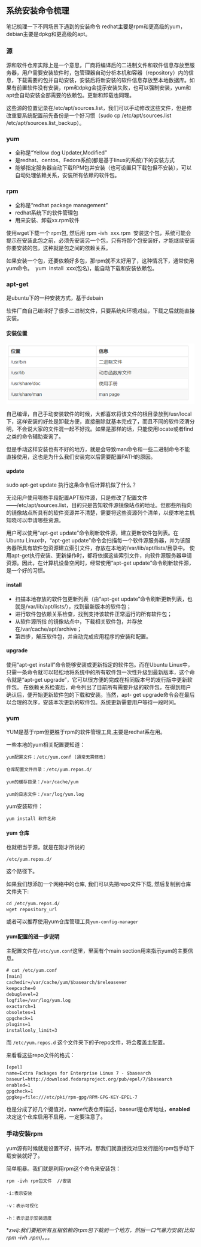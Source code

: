 ## 系统安装命令梳理
笔记梳理一下不同场景下遇到的安装命令
redhat主要是rpm和更高级的yum，debian主要是dpkg和更高级的apt。

### 源
源和软件仓库实际上是一个意思，厂商将编译后的二进制文件和软件信息存放至服务器，用户需要安装软件时，包管理器自动分析本机和容器（repository）内的信息，下载需要的包并自动安装，安装后将新安装的软件信息存放至本地数据库。如果有前置软件没有安装，rpm和dpkg会提示安装失败，也可以强制安装，yum和apt会自动安装全部需要的依赖包。更新和卸载也同理。

这些源的位置记录在/etc/apt/sources.list，我们可以手动修改这些文件，但是修改重要系统配置前先备份是一个好习惯（sudo cp /etc/apt/sources.list /etc/apt/sources.list_backup）。

### yum
 - 全称是“Yellow dog Updater,Modified”
 - 是redhat、centos、Fedora系统(都是基于linux的系统)下的安装方式
 - 能够指定服务器自动下载RPM包并安装（也可设置只下载包但不安装），可以自动处理依赖关系，安装所有依赖的软件包。


### rpm
 - 全称是“redhat package management”
 - redhat系统下的软件管理包
 - 用来安装、卸载xx.rpm软件

使用wget下载一个 rpm包, 然后用 rpm -ivh  xxx.rpm  安装这个包，系统可能会提示在安装此包之前，必须先安装另一个包，只有将那个包安装好，才能继续安装你要安装的包，这种就是包之间的依赖关系。

如果安装一个包，还要依赖好多包，那rpm就不太好用了，这种情况下，通常使用yum命令。  yum  install  xxx(包名)，能自动下载和安装依赖包。

### apt-get
是ubuntu下的一种安装方式，基于debain

软件厂商自己编译好了很多二进制文件，只要系统和环境对应，下载之后就能直接安装。

#### 安装位置
![](image/apt0.png)

自己编译，自己手动安装软件的时候，大都喜欢将该文件的根目录放到/usr/local下，这样安装的好处是卸载方便，直接删除就基本完成了，而且不同的软件泾渭分明，不会说大家的文件混一起不好找。如果是那样的话，只能使用locate或者find之类的命令辅助查询了。

但是手动这样安装也有不好的地方，就是会导致man命令和一些二进制命令不能直接使用，这也是为什么我们安装完以后需要配置PATH的原因。

#### update
sudo apt-get update 执行这条命令后计算机做了什么？

无论用户使用哪些手段配置APT软件源，只是修改了配置文件——/etc/apt/sources.list，目的只是告知软件源镜像站点的地址。但那些所指向的镜像站点所具有的软件资源并不清楚，需要将这些资源列个清单，以便本地主机知晓可以申请哪些资源。

用户可以使用“apt-get update”命令刷新软件源，建立更新软件包列表。在Ubuntu Linux中，“apt-get update”命令会扫描每一个软件源服务器，并为该服务器所具有软件包资源建立索引文件，存放在本地的/var/lib/apt/lists/目录中。 使用apt-get执行安装、更新操作时，都将依据这些索引文件，向软件源服务器申请资源。因此，在计算机设备空闲时，经常使用“apt-get update”命令刷新软件源，是一个好的习惯。

#### install

 - 扫描本地存放的软件包更新列表（由“apt-get update”命令刷新更新列表，也就是/var/lib/apt/lists/），找到最新版本的软件包；
 - 进行软件包依赖关系检查，找到支持该软件正常运行的所有软件包；
 - 从软件源所指 的镜像站点中，下载相关软件包，并存放在/var/cache/apt/archive；
 - 第四步，解压软件包，并自动完成应用程序的安装和配置。


#### upgrade
使用“apt-get install”命令能够安装或更新指定的软件包。而在Ubuntu Linux中，只需一条命令就可以轻松地将系统中的所有软件包一次性升级到最新版本，这个命令就是“apt-get upgrade”，它可以很方便的完成在相同版本号的发行版中更新软件包。
在依赖关系检查后，命令列出了目前所有需要升级的软件包，在得到用户确认后，便开始更新软件包的下载和安装。当然，apt- get upgrade命令会在最后以合理的次序，安装本次更新的软件包。系统更新需要用户等待一段时间。

### yum 
YUM是基于rpm但更胜于rpm的软件管理工具,主要是redhat系在用。

一些本地的yum相关配置要知道：

```
yum配置文件：/etc/yum.conf (通常无需修改)

仓库配置文件目录：/etc/yum.repos.d/

yum的缓存目录：/var/cache/yum

yum的日志文件：/var/log/yum.log
```

yum安装软件：

```
yum install 软件名称
```

#### yum 仓库
也就相当于源，就是在刚才所说的

```
/etc/yum.repos.d/
```

这个路径下。

如果我们想添加一个网络中的仓库, 我们可以先把repo文件下载, 然后复制到仓库文件夹下:

```
cd /etc/yum.repos.d/
wget repository_url
```

或者可以推荐使用yum仓库管理工具`yum-config-manager`

#### yum配置的进一步说明
主配置文件在`/etc/yum.conf`这里，里面有个main section用来指示yum的主要信息。

```
# cat /etc/yum.conf
[main]
cachedir=/var/cache/yum/$basearch/$releasever
keepcache=0
debuglevel=2
logfile=/var/log/yum.log
exactarch=1
obsoletes=1
gpgcheck=1
plugins=1
installonly_limit=3
```

而 `/etc/yum.repos.d` 这个文件夹下的子repo文件，将会覆盖主配置。


来看看这些repo文件的格式：

```
[epel]
name=Extra Packages for Enterprise Linux 7 - $basearch
baseurl=http://download.fedoraproject.org/pub/epel/7/$basearch
enabled=1
gpgcheck=1
gpgkey=file:///etc/pki/rpm-gpg/RPM-GPG-KEY-EPEL-7
```

也是分成了好几个键值对，name代表仓库描述，baseurl是仓库地址，**enabled**决定这个仓库启用不启用，一定要注意了。


### 手动安装rpm
yum源有时候就是设置不好，搞不对。那我们就直接找对应发行版的rpm包手动下载安装就好了。

简单粗暴。我们就是利用rpm这个命令来安装包：

```
rpm -ivh rpm包文件  //安装

-i:表示安装

-v：表示可视化

-h：表示显示安装进度
```

**zwlj:我们要把所有互相依赖的rpm包下载到一个地方，然后一口气暴力安装(比如rpm -ivh *.rpm)。。。**